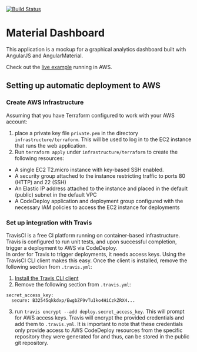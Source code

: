[![Build Status](https://travis-ci.org/jwasinger/material-dashboard.svg?branch=master)](https://travis-ci.org/jwasinger/material-dashboard)

# Material Dashboard

  This application is a mockup for a graphical analytics dashboard built with AngularJS and 
  AngularMaterial.
  
  Check out the [live example](http://material-dashboard.jaredwasinger.com/) running in AWS.
## Setting up automatic deployment to AWS

### Create AWS Infrastructure

Assuming that you have Terraform configured to work with your AWS account:
1. place a private key file `private.pem` in the directory `infrastructure/terraform`. This will be used to log in to the EC2 instance that runs the web application.
2. Run `terraform apply` under `infrastructure/terraform` to create the following resources:
  *  A single EC2 T2.micro instance with key-based SSH enabled.
  *  A security group attached to the instance restricting traffic to ports 80 (HTTP) and 22 (SSH)
  *  An Elastic IP address attached to the instance and placed in the default (public) subnet in the default VPC
  *  A CodeDeploy application and deployment group configured with the necessary IAM policies to access the EC2 instance for deployments

### Set up integration with Travis

  TravisCI is a free CI platform running on container-based infrastructure.  Travis is configured to run unit tests, and upon successful completion, trigger a deployment to AWS via CodeDeploy.  
  In order for Travis to trigger deployments, it needs access keys.  Using the TravisCI CLI client 
  makes this easy.  Once the client is installed, remove the following section from `.travis.yml`:
  
  1.  [Install the Travis CLI client](https://github.com/travis-ci/travis.rb#installation)
  2.  Remove the following section from `.travis.yml`:

  ```
  secret_access_key:
    secure: B32545qkkdxp/EwgbZF9vTuIko4HiCzkZRX4... 
  ```
  3. run `travis encrypt --add deploy.secret_access_key`.  This will prompt for AWS access keys.  Travis will encrypt the provided credentials and add them to `.travis.yml`.  It is important to note that these credentials only provide access to AWS CodeDeploy resources from the specific repository they were generated for and thus, can be stored in the public git repository.
